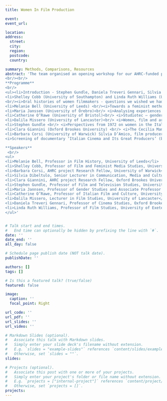 ```yaml
---
title: Women In Film Production

event: 
event_url: 

location: 
address:
  street: 
  city:
  region: 
  postcode: 
  country: 

summary: Methods, Comparisons, Resources
abstract: 'The team organised an opening workshop for our AHRC-funded project ‘Women in Italian Film Production - Industrial Histories and Gendered labour, 1945-85’ (University of Warwick/Oxford Brookes University) at Warwick University in June 2023. The workshop allowed the team and participating experts to reflect on the role of women within the cinema industry, while exploring specific methods and resources in the field of feminist film history. The aim of the workshop was to bring together researchers from different backgrounds in order to share experiences, ideas, and methodologies, while also developing new paths for future research.     
<br/><br/>
**Programme**
<br/>
<ul><li>Introduction - Stephen Gundle, Daniela Treveri Gennari, Silvia Dibeltulo </li>
<li>Shelley Cobb (University of Southampton) and Linda Ruth Williams (University of Exeter)
<br/><i>Oral histories of women filmmakers - questions we wished we had asked and how we found answers to them anyway</i></li>
<li>Melanie Bell (University of Leeds) <br/><i>Towards a feminist methodology of womens gendered labour in film production</i></li>
<li>Maria Janssen (University of Örebro)<br/> <i>Analysing experiences through interviews - methods and theoretical underpinnings</i></li>
<li>Catherine O’Rawe (University of Bristol)<br/> <i>Studiotec – gender and the European film studio</i></li>
<li>Dalila Missero (University of Lancaster)<br/> <i>Women, film and archives - an interstitial historiography?</i></li>
<li>Stephen Gundle <br/> <i>Perspectives from 1972 on women in the Italian film industry</i></li>
<li>Clara Giannini (Oxford Brookes University) <br/> <i>The Cecilia Mangini archive, Bologna</i></li>
<li>Barbara Corsi (University of Warwick) Silvia D’Amico, film producer   <br/>
<i>Screening of documentary ‘Italian Cinema and Its Great Producers’ (by Barbara Corsi)</i> </li></ul> <br/>

**Speakers**
 <br/>
<ul>
<li>Melanie Bell, Professor in Film History, University of Leeds</li> 
<li>Shelley Cobb, Professor of Film and Feminist Media Studies, University of Southampton</li>
<li>Barbara Corsi, AHRC project Research Fellow, University of Warwick</li>
<li>Silvia Dibeltulo, Senior Lecturer in Communication, Media and Culture, Oxford Brookes University</li> 
<li>Clara Giannini, AHRC project Research Fellow, Oxford Brookes University</li>
<li>Stephen Gundle, Professor of Film and Television Studies, University of Warwick</li>
<li>Maria Jannsen, Professor of Gender Studies and Associate Professor of Political Science, Örebro University, Sweden</li> 
<li>Catherine O’Rawe, Professor of Italian Film and Culture, University of Bristol</li> 
<li>Dalila Missero, Lecturer in Film Studies, University of Lancaster</li>
<li>Daniela Treveri Gennari, Professor of Cinema Studies, Oxford Brookes University</li>   
<li>Linda Ruth Williams, Professor of Film Studies, University of Exeter</li>
</ul>'  


# Talk start and end times.
#   End time can optionally be hidden by prefixing the line with `#`.
date: ''
date_end: ''
all_day: false

# Schedule page publish date (NOT talk date).
publishDate: ''

authors: []
tags: []

# Is this a featured talk? (true/false)
featured: false

image:
  caption: ''
  focal_point: Right

url_code: ''
url_pdf: ''
url_slides: ''
url_video: ''

# Markdown Slides (optional).
#   Associate this talk with Markdown slides.
#   Simply enter your slide deck's filename without extension.
#   E.g. `slides = "example-slides"` references `content/slides/example-slides.md`.
#   Otherwise, set `slides = ""`.
slides:

# Projects (optional).
#   Associate this post with one or more of your projects.
#   Simply enter your project's folder or file name without extension.
#   E.g. `projects = ["internal-project"]` references `content/project/deep-learning/index.md`.
#   Otherwise, set `projects = []`.
projects:
---
```


